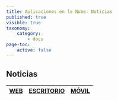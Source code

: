 ```yaml
---
title: Aplicaciones en la Nube: Noticias
published: true
visible: true
taxonomy:
    category:
        - docs
page-toc:
    active: false
---
```


## Noticias

|[**WEB**](web)|[**ESCRITORIO**](desktop)|[**MÓVIL**](mobile)|
|:--:|:--:|:--:|
